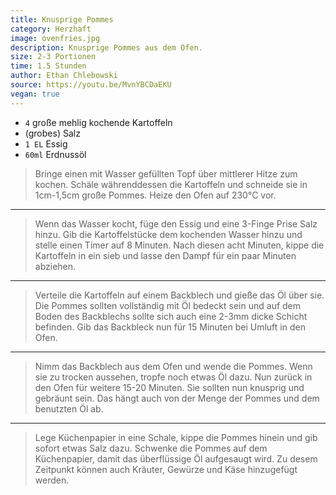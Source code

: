 ```yaml
---
title: Knusprige Pommes
category: Herzhaft
image: ovenfries.jpg
description: Knusprige Pommes aus dem Ofen.
size: 2-3 Portionen
time: 1.5 Stunden
author: Ethan Chlebowski
source: https://youtu.be/MvnYBCDaEKU
vegan: true
---
```


* `4` große mehlig kochende Kartoffeln
* (grobes) Salz
* `1 EL` Essig
* `60ml` Erdnussöl

> Bringe einen mit Wasser gefüllten Topf über mittlerer Hitze zum kochen. Schäle währenddessen die Kartoffeln und schneide sie in 1cm-1,5cm große Pommes. Heize den Ofen auf 230°C vor.

---

> Wenn das Wasser kocht, füge den Essig und eine 3-Finge Prise Salz hinzu. Gib die Kartoffelstücke dem kochenden Wasser hinzu und stelle einen Timer auf 8 Minuten. Nach diesen acht Minuten, kippe die Kartoffeln in ein sieb und lasse den Dampf für ein paar Minuten abziehen.

---

> Verteile die Kartoffeln auf einem Backblech und gieße das Öl über sie. Die Pommes sollten vollständig mit Öl bedeckt sein und auf dem Boden des Backblechs sollte sich auch eine 2-3mm dicke Schicht befinden. Gib das Backbleck nun für 15 Minuten bei Umluft in den Ofen.

---

> Nimm das Backblech aus dem Ofen und wende die Pommes. Wenn sie zu trocken aussehen, tropfe noch etwas Öl dazu. Nun zurück in den Ofen für weitere 15-20 Minuten. Sie sollten nun knusprig und gebräunt sein. Das hängt auch von der Menge der Pommes und dem benutzten Öl ab.

---

> Lege Küchenpapier in eine Schale, kippe die Pommes hinein und gib sofort etwas Salz dazu. Schwenke die Pommes auf dem Küchenpapier, damit das überflüssige Öl aufgesaugt wird. Zu desem Zeitpunkt können auch Kräuter, Gewürze und Käse hinzugefügt werden.
